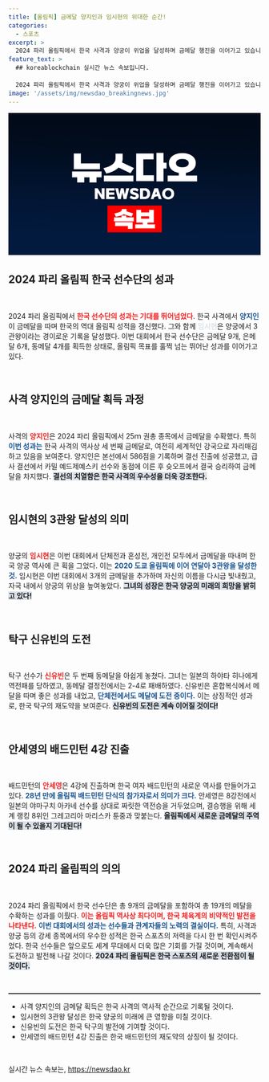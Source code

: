 ```yaml
---
title: [올림픽] 금메달 양지인과 임시현의 위대한 순간!
categories:
  - 스포츠
excerpt: >
  2024 파리 올림픽에서 한국 사격과 양궁이 위업을 달성하며 금메달 행진을 이어가고 있습니다. 양지인이 25m 권총 결선에서 금메달을 획득하고, 임시현이 양궁 3관왕에 오르며 한국 선수단의 금메달을 9개로 늘렸습니다. 
feature_text: >
  ## koreablockchain 실시간 뉴스 속보입니다.

  2024 파리 올림픽에서 한국 사격과 양궁이 위업을 달성하며 금메달 행진을 이어가고 있습니다. 양지인이 25m 권총 결선에서 금메달을 획득하고, 임시현이 양궁 3관왕에 오르며 한국 선수단의 금메달을 9개로 늘렸습니다. 
image: '/assets/img/newsdao_breakingnews.jpg'
---
```


<p><img src="/assets/img/newsdao_breakingnews.jpg" alt="koreablockchain 속보" /></p>

<h2 data-ke-size="size26">2024 파리 올림픽 한국 선수단의 성과</h2>

<p data-ke-size="size16">&nbsp;</p>

<p>2024 파리 올림픽에서 <b><span style="color: #ee2323;">한국 선수단의 성과는 기대를 뛰어넘었다</span></b>. 한국 사격에서 <b><span style="color: #1a5490;">양지인</span></b>이 금메달을 따며 한국의 역대 올림픽 성적을 갱신했다. 그와 함께 <b><span style="color: #21538527;">임시현</span></b>은 양궁에서 3관왕이라는 경이로운 기록을 달성했다. 이번 대회에서 한국 선수단은 금메달 9개, 은메달 6개, 동메달 4개를 획득한 상태로, 올림픽 목표를 훌쩍 넘는 뛰어난 성과를 이어가고 있다.<p data-ke-size="size16">&nbsp;</p></p>

<h2 data-ke-size="size26">사격 양지인의 금메달 획득 과정</h2>

<p data-ke-size="size16">&nbsp;</p>

<p>사격의 <b><span style="color: #ee2323;">양지인</span></b>은 2024 파리 올림픽에서 25ｍ 권총 종목에서 금메달을 수확했다. 특히 <b><span style="color: #1a5490;">이번 성과는</span></b> 한국 사격의 역사상 세 번째 금메달로, 여전히 세계적인 강국으로 자리매김하고 있음을 보여준다. 양지인은 본선에서 586점을 기록하며 결선 진출에 성공했고, 급사 결선에서 카밀 예드제예스키 선수와 동점에 이른 후 슛오프에서 결국 승리하여 금메달을 차지했다. <b><span style="background-color: #21538527;">결선의 치열함은 한국 사격의 우수성을 더욱 강조한다.</span></b><p data-ke-size="size16">&nbsp;</p></p>

<h2 data-ke-size="size26">임시현의 3관왕 달성의 의미</h2>

<p data-ke-size="size16">&nbsp;</p>

<p>양궁의 <b><span style="color: #ee2323;">임시현</span></b>은 이번 대회에서 단체전과 혼성전, 개인전 모두에서 금메달을 따내며 한국 양궁 역사에 큰 획을 그었다. 이는 <b><span style="color: #1a5490;">2020 도쿄 올림픽에 이어 연달아 3관왕을 달성한 것.</span></b> 임시현은 이번 대회에서 3개의 금메달을 추가하며 자신의 이름을 다시금 빛내줬고, 자국 내에서 양궁의 위상을 높여놓았다. <b><span style="background-color: #21538527;">그녀의 성장은 한국 양궁의 미래의 희망을 밝히고 있다!</span></b><p data-ke-size="size16">&nbsp;</p></p>

<h2 data-ke-size="size26">탁구 신유빈의 도전</h2>

<p data-ke-size="size16">&nbsp;</p>

<p>탁구 선수가 <b><span style="color: #ee2323;">신유빈</span></b>은 두 번째 동메달을 아쉽게 놓쳤다. 그녀는 일본의 하야타 히나에게 역전패를 당하였고, 동메달 결정전에서는 2-4로 패배하였다. 신유빈은 혼합복식에서 메달을 따며 좋은 성과를 내었고, <b><span style="color: #1a5490;">단체전에서도 메달에 도전 중이다.</span></b> 이는 상징적인 성과로, 한국 탁구의 재도약을 보여준다. <b><span style="background-color: #21538527;">신유빈의 도전은 계속 이어질 것이다!</span></b><p data-ke-size="size16">&nbsp;</p></p>

<h2 data-ke-size="size26">안세영의 배드민턴 4강 진출</h2>

<p data-ke-size="size16">&nbsp;</p>

<p>배드민턴의 <b><span style="color: #ee2323;">안세영</span></b>은 4강에 진출하며 한국 여자 배드민턴의 새로운 역사를 만들어가고 있다. <b><span style="color: #1a5490;">28년 만에 올림픽 배드민턴 단식의 참가자로서 의미가 크다.</span></b> 안세영은 8강전에서 일본의 야마구치 아카네 선수를 상대로 짜릿한 역전승을 거두었으며, 결승행을 위해 세계 랭킹 8위인 그레고리아 마리스카 툰중과 맞붙는다. <b><span style="background-color: #21538527;">올림픽에서 새로운 금메달의 주역이 될 수 있을지 기대된다!</span></b><p data-ke-size="size16">&nbsp;</p></p>

<h2 data-ke-size="size26">2024 파리 올림픽의 의의</h2>

<p data-ke-size="size16">&nbsp;</p>

<p>2024 파리 올림픽에서 한국 선수단은 총 9개의 금메달을 포함하여 총 19개의 메달을 수확하는 성과를 이뤘다. <b><span style="color: #ee2323;">이는 올림픽 역사상 최다이며, 한국 체육계의 비약적인 발전을 나타낸다.</span></b> <b><span style="color: #1a5490;">이번 대회에서의 성과는 선수들과 관계자들의 노력의 결실이다.</span></b> 특히, 사격과 양궁 등의 강세 종목에서의 우수한 성적은 한국 스포츠의 저력을 다시 한 번 확인시켜주었다. 한국 선수들은 앞으로도 세계 무대에서 더욱 많은 기회를 가질 것이며, 계속해서 도전하고 발전해 나갈 것이다. <b><span style="background-color: #21538527;">2024 파리 올림픽은 한국 스포츠의 새로운 전환점이 될 것이다.</span></b><p data-ke-size="size16">&nbsp;</p></p>

<hr style="height: 2px; background-color: #333;"/>

<ul>
    <li>사격 양지인의 금메달 획득은 한국 사격의 역사적 순간으로 기록될 것이다.</li>
    <li>임시현의 3관왕 달성은 한국 양궁의 미래에 큰 영향을 미칠 것이다.</li>
    <li>신유빈의 도전은 한국 탁구의 발전에 기여할 것이다.</li>
    <li>안세영의 배드민턴 4강 진출은 한국 배드민턴의 재도약의 상징이 될 것이다.</li>
</ul>

<p data-ke-size="size16">&nbsp;</p>
실시간 뉴스 속보는, <a href="https://newsdao.kr" rel="dofollow">https://newsdao.kr</a>


